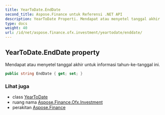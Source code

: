 ```yaml
---
title: YearToDate.EndDate
second_title: Aspose.Finance untuk Referensi .NET API
description: YearToDate Properti. Mendapat atau menyetel tanggal akhir untuk informasi tahunketanggal ini.
type: docs
weight: 40
url: /id/net/aspose.finance.ofx.investment/yeartodate/enddate/
---
```

## YearToDate.EndDate property

Mendapat atau menyetel tanggal akhir untuk informasi tahun-ke-tanggal ini.

```csharp
public string EndDate { get; set; }
```

### Lihat juga

* class [YearToDate](../)
* ruang nama [Aspose.Finance.Ofx.Investment](../../yeartodate/)
* perakitan [Aspose.Finance](../../../)


